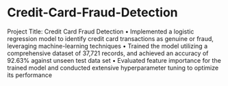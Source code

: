 # Credit-Card-Fraud-Detection

Project Title: Credit Card Fraud Detection 
• Implemented a logistic regression model to identify credit card transactions as genuine or fraud, leveraging machine-learning techniques
• Trained the model utilizing a comprehensive dataset of 37,721 records, and achieved an accuracy of 92.63% against unseen test data set
• Evaluated feature importance for the trained model and conducted extensive hyperparameter tuning to optimize its performance
